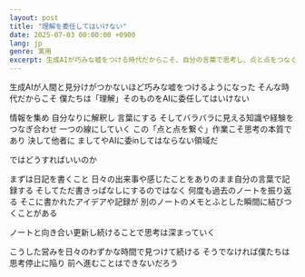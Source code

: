 ```yaml
---
layout: post
title: "理解を委任してはいけない"
date: 2025-07-03 00:00:00 +0900
lang: jp
genre: 実用
excerpt: 生成AIが巧みな嘘をつける時代だからこそ、自分の言葉で思考し、点と点をつなぐ作業を委任してはならない。日記やノートを通じて思考を深める重要性について。
---
```


生成AIが人間と見分けがつかないほど巧みな嘘をつけるようになった
そんな時代だからこそ 僕たちは「理解」そのものをAIに委任してはいけない

情報を集め 自分なりに解釈し 言葉にする
そしてバラバラに見える知識や経験をつなぎ合わせ 一つの線にしていく
この「点と点を繋ぐ」作業こそ思考の本質であり
決して他者に ましてやAIに委inしてはならない領域だ

ではどうすればいいのか

まずは日記を書くこと
日々の出来事や感じたことをありのまま自分の言葉で記録する
そしてただ書きっぱなしにするのではなく 何度も過去のノートを振り返る
そこに書かれたアイデアや記録が 別のノートのメモとふとした瞬間に結びつくことがある

ノートと向き合い更新し続けることで思考は深まっていく

こうした営みを日々のわずかな時間で見つけて続ける
そうでなければ僕たちは思考停止に陥り 前へ進むことはできないだろう
